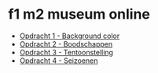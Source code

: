 # f1 m2 museum online

- [Opdracht 1 - Background color](http://32972.hosts1.ma-cloud.nl/web/les1-backgroundcolor)
- [Opdracht 2 - Boodschappen](http://32972.hosts1.ma-cloud.nl/web/les2-boodschappen)
- [Opdracht 3 - Tentoonstelling](https://32972.hosts1.ma-cloud.nl/web/les3-tentoonstelling)
- [Opdracht 4 - Seizoenen](https://32972.hosts1.ma-cloud.nl/web/les4-seizoenen)
